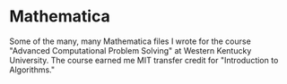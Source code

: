 # Mathematica
Some of the many, many Mathematica files I wrote for the course "Advanced Computational Problem Solving" at Western Kentucky University. The course earned me MIT transfer credit for "Introduction to Algorithms."
